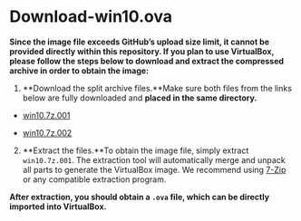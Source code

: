 # Download-win10.ova

**Since the image file exceeds GitHub’s upload size limit, it cannot be provided directly within this repository. If you plan to use VirtualBox, please follow the steps below to download and extract the compressed archive in order to obtain the image:**

1. **Download the split archive files.**Make sure both files from the links below are fully downloaded and **placed in the same directory.**

- [win10.7z.001](https://drive.google.com/file/d/1-Hfrer4fi7PDmwIpN6ouTQYB8-bU7xzB/view?usp=sharing)   

- [win10.7z.002](https://drive.google.com/file/d/16UGpctDxaU6CpRELwOuQKZ7H2IxHliIl/view)

2. **Extract the files.**To obtain the image file, simply extract `win10.7z.001`. The extraction tool will automatically merge and unpack all parts to generate the VirtualBox image. We recommend using [7-Zip](https://www.7-zip.org/download.html) or any compatible extraction program.

**After extraction, you should obtain a `.ova` file, which can be directly imported into VirtualBox.**



